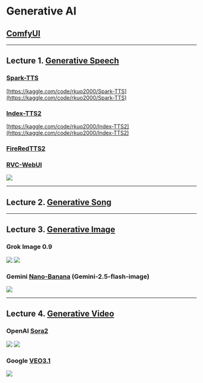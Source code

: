 # Generative AI

## [ComfyUI](https://github.com/comfyanonymous/ComfyUI)

---
## Lecture 1. [Generative Speech](https://rkuo2000.github.io/AI-course/lecture/2025/09/09/Generative-Speech.html)

### [Spark-TTS](https://github.com/SparkAudio/Spark-TTS)
[https://kaggle.com/code/rkuo2000/Spark-TTS](https://kaggle.com/code/rkuo2000/Spark-TTS)<br>

### [Index-TTS2](https://github.com/index-tts/index-tts)
[https://kaggle.com/code/rkuo2000/Index-TTS2](https://kaggle.com/code/rkuo2000/Index-TTS2)<br>

### [FireRedTTS2](https://github.com/FireRedTeam/FireRedTTS2)

### [RVC-WebUI](https://github.com/RVC-Project/Retrieval-based-Voice-Conversion-WebUI)
[![](https://markdown-videos-api.jorgenkh.no/youtube/1txQuGFEGQ0)](https://youtu.be/1txQuGFEGQ0)

---
## Lecture 2. [Generative Song](https://rkuo2000.github.io/AI-course/lecture/2025/09/10/Generative-Song.html)

---
## Lecture 3. [Generative Image](https://rkuo2000.github.io/AI-course/lecture/2025/09/11/Generative-Image.html)

### Grok Image 0.9
[![](https://markdown-videos-api.jorgenkh.no/youtube/awl4vLMbUP4)](https://youtu.be/awl4vLMbUP4) [![](https://markdown-videos-api.jorgenkh.no/youtube/0nKyRitp0L0)](https://youtu.be/0nKyRitp0L0) 

### Gemini [Nano-Banana](https://aistudio.google.com/prompts/new_chat) (Gemini-2.5-flash-image)
[![](https://markdown-videos-api.jorgenkh.no/youtube/93fYXstDrjc)](https://youtu.be/93fYXstDrjc)

---
## Lecture 4. [Generative Video](https://rkuo2000.github.io/AI-course/lecture/2025/09/12/Generative-Video.html)

### OpenAI [Sora2](https://sora.chatgpt.com)
[![](https://markdown-videos-api.jorgenkh.no/youtube/5XgvjKV1iEw)](https://youtu.be/5XgvjKV1iEw) [![](https://markdown-videos-api.jorgenkh.no/youtube/sGS1JwnD6Ik)](https://youtu.be/sGS1JwnD6Ik)

### Google [VEO3.1](https://aistudio.google.com/models/veo-3)
[![](https://markdown-videos-api.jorgenkh.no/youtube/PL_izvWJVLU)](https://youtu.be/PL_izvWJVLU)
